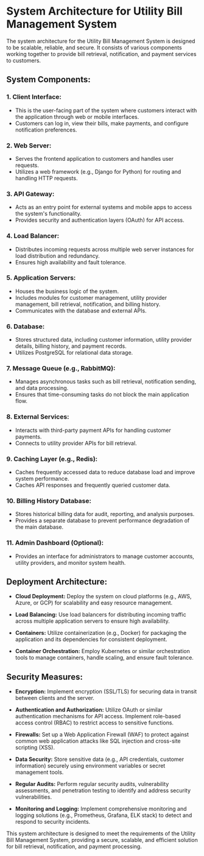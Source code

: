 # System Architecture for Utility Bill Management System

The system architecture for the Utility Bill Management System is designed to be scalable, reliable, and secure. It consists of various components working together to provide bill retrieval, notification, and payment services to customers.

## System Components:

### 1. **Client Interface:**
   - This is the user-facing part of the system where customers interact with the application through web or mobile interfaces.
   - Customers can log in, view their bills, make payments, and configure notification preferences.

### 2. **Web Server:**
   - Serves the frontend application to customers and handles user requests.
   - Utilizes a web framework (e.g., Django for Python) for routing and handling HTTP requests.

### 3. **API Gateway:**
   - Acts as an entry point for external systems and mobile apps to access the system's functionality.
   - Provides security and authentication layers (OAuth) for API access.

### 4. **Load Balancer:**
   - Distributes incoming requests across multiple web server instances for load distribution and redundancy.
   - Ensures high availability and fault tolerance.

### 5. **Application Servers:**
   - Houses the business logic of the system.
   - Includes modules for customer management, utility provider management, bill retrieval, notification, and billing history.
   - Communicates with the database and external APIs.

### 6. **Database:**
   - Stores structured data, including customer information, utility provider details, billing history, and payment records.
   - Utilizes PostgreSQL for relational data storage.

### 7. **Message Queue (e.g., RabbitMQ):**
   - Manages asynchronous tasks such as bill retrieval, notification sending, and data processing.
   - Ensures that time-consuming tasks do not block the main application flow.

### 8. **External Services:**
   - Interacts with third-party payment APIs for handling customer payments.
   - Connects to utility provider APIs for bill retrieval.

### 9. **Caching Layer (e.g., Redis):**
   - Caches frequently accessed data to reduce database load and improve system performance.
   - Caches API responses and frequently queried customer data.

### 10. **Billing History Database:**
   - Stores historical billing data for audit, reporting, and analysis purposes.
   - Provides a separate database to prevent performance degradation of the main database.

### 11. **Admin Dashboard (Optional):**
   - Provides an interface for administrators to manage customer accounts, utility providers, and monitor system health.

## Deployment Architecture:

- **Cloud Deployment:** Deploy the system on cloud platforms (e.g., AWS, Azure, or GCP) for scalability and easy resource management.

- **Load Balancing:** Use load balancers for distributing incoming traffic across multiple application servers to ensure high availability.

- **Containers:** Utilize containerization (e.g., Docker) for packaging the application and its dependencies for consistent deployment.

- **Container Orchestration:** Employ Kubernetes or similar orchestration tools to manage containers, handle scaling, and ensure fault tolerance.

## Security Measures:

- **Encryption:** Implement encryption (SSL/TLS) for securing data in transit between clients and the server.

- **Authentication and Authorization:** Utilize OAuth or similar authentication mechanisms for API access. Implement role-based access control (RBAC) to restrict access to sensitive functions.

- **Firewalls:** Set up a Web Application Firewall (WAF) to protect against common web application attacks like SQL injection and cross-site scripting (XSS).

- **Data Security:** Store sensitive data (e.g., API credentials, customer information) securely using environment variables or secret management tools.

- **Regular Audits:** Perform regular security audits, vulnerability assessments, and penetration testing to identify and address security vulnerabilities.

- **Monitoring and Logging:** Implement comprehensive monitoring and logging solutions (e.g., Prometheus, Grafana, ELK stack) to detect and respond to security incidents.

This system architecture is designed to meet the requirements of the Utility Bill Management System, providing a secure, scalable, and efficient solution for bill retrieval, notification, and payment processing.
